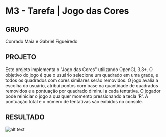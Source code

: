 # M3 - Tarefa | Jogo das Cores

## GRUPO

Conrado Maia e Gabriel Figueiredo

## PROJETO

Este projeto implementa o "Jogo das Cores" utilizando OpenGL 3.3+. O objetivo do jogo é que o usuário selecione um quadrado em uma grade, e todos os quadrados com cores similares serão removidos. O jogo avalia a escolha do usuário, atribui pontos com base na quantidade de quadrados removidos e a pontuação por quadrado diminui a cada tentativa. O jogador pode reiniciar o jogo a qualquer momento pressionando a tecla 'R'. A pontuação total e o número de tentativas são exibidos no console.

## RESULTADO


![alt text](image.png)